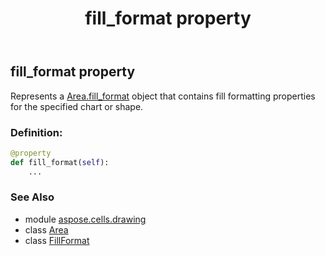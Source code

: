 ﻿---
title: fill_format property
second_title: Aspose.Cells for Python via .NET API References
description: 
type: docs
weight: 40
url: /aspose.cells.drawing/area/fill_format/
is_root: false
---

## fill_format property


Represents a [Area.fill_format](/cells/python-net/aspose.cells.drawing/area#fill_format) object that contains fill formatting properties for the specified chart or shape.
### Definition:
```python
@property
def fill_format(self):
    ...
```

### See Also
* module [aspose.cells.drawing](../../)
* class [Area](/cells/python-net/aspose.cells.drawing/area)
* class [FillFormat](/cells/python-net/aspose.cells.drawing/fillformat)
